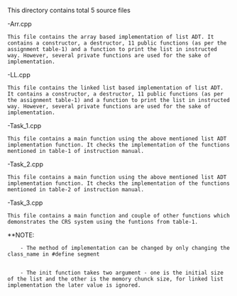This directory contains total 5 source files


-Arr.cpp


    This file contains the array based implementation of list ADT. It contains a constructor, a destructor, 11 public functions (as per the assignment table-1) and a function to print the list in instructed way. However, several private functions are used for the sake of implementation.

    
-LL.cpp


    This file contains the linked list based implementation of list ADT. It contains a constructor, a destructor, 11 public functions (as per the assignment table-1) and a function to print the list in instructed way. However, several private functions are used for the sake of implementation.
-Task_1.cpp


    This file contains a main function using the above mentioned list ADT implementation function. It checks the implementation of the functions mentioned in table-1 of instruction manual.
-Task_2.cpp


    This file contains a main function using the above mentioned list ADT implementation function. It checks the implementation of the functions mentioned in table-2 of instruction manual.
-Task_3.cpp


    This file contains a main function and couple of other functions which demonstrates the CRS system using the funtions from table-1.


**NOTE: 

        - The method of implementation can be changed by only changing the class_name in #define segment


        - The init function takes two argument - one is the initial size of the list and the other is the memory chunck size, for linked list implementation the later value is ignored.
